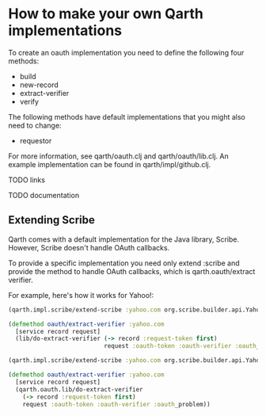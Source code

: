 # How to make your own Qarth implementations

To create an oauth implementation you need to define the following four methods:
* build
* new-record
* extract-verifier
* verify

The following methods have default implementations that you might also need to change:
* requestor

For more information, see qarth/oauth.clj and qarth/oauth/lib.clj. An example
implementation can be found in qarth/impl/github.clj.

TODO links

TODO documentation

## Extending Scribe

Qarth comes with a default implementation for the Java library, Scribe.
However, Scribe doesn't handle OAuth callbacks.

To provide a specific implementation you need only extend :scribe 
and provide the method to handle
OAuth callbacks, which is qarth.oauth/extract verifier.

For example, here's how it works for Yahoo!:

```clojure
(qarth.impl.scribe/extend-scribe :yahoo.com org.scribe.builder.api.YahooApi)

(defmethod oauth/extract-verifier :yahoo.com
  [service record request]
  (lib/do-extract-verifier (-> record :request-token first)
                           request :oauth-token :oauth-verifier :oauth_problem))

(qarth.impl.scribe/extend-scribe :yahoo.com org.scribe.builder.api.YahooApi)

(defmethod oauth/extract-verifier :yahoo.com
  [service record request]
  (qarth.oauth.lib/do-extract-verifier
    (-> record :request-token first)
    request :oauth-token :oauth-verifier :oauth_problem))
```
